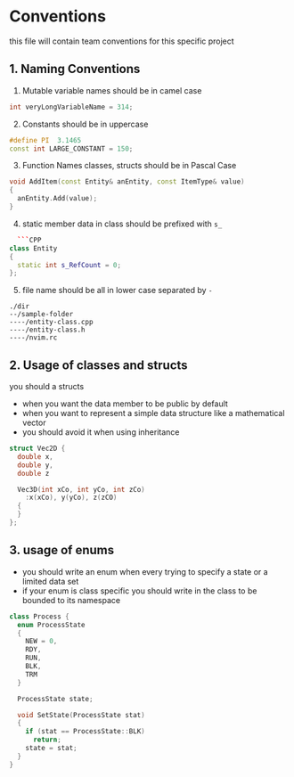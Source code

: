 # Conventions
this file will contain team conventions for this specific project

## 1. Naming Conventions
1. Mutable variable names should be in camel case
```CPP
int veryLongVariableName = 314;
```
2. Constants should be in uppercase
```CPP
#define PI  3.1465
const int LARGE_CONSTANT = 150;
```
3. Function Names classes, structs should be in Pascal Case
```CPP
void AddItem(const Entity& anEntity, const ItemType& value)
{
  anEntity.Add(value);
}
```
4. static member data in class should be prefixed with `s_`
```CPP
  ```CPP
class Entity
{
  static int s_RefCount = 0;
};
```
5. file name should be all in lower case separated by `-`
```
./dir
--/sample-folder
----/entity-class.cpp 
----/entity-class.h 
----/nvim.rc
```

## 2. Usage of classes and structs
you should a structs 
* when you want the data member to be public by default 
* when you want to represent a simple data structure like a mathematical vector
* you should avoid it when using inheritance
```CPP
struct Vec2D {
  double x,
  double y,
  double z

  Vec3D(int xCo, int yCo, int zCo) 
    :x(xCo), y(yCo), z(zCO)
  {  
  }
};
```

## 3. usage of enums
* you should write an enum when every trying to specify a state or a limited data set 
* if your enum is class specific you should write in the class to be bounded to its namespace
```CPP
class Process {
  enum ProcessState 
  {
    NEW = 0,
    RDY,
    RUN,
    BLK,
    TRM
  }

  ProcessState state;

  void SetState(ProcessState stat)
  {
    if (stat == ProcessState::BLK)
      return;
    state = stat;
  }
}
